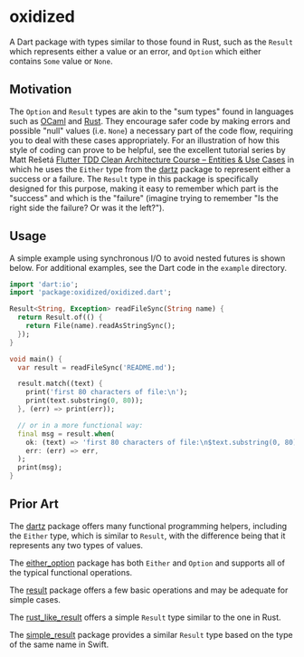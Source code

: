 # oxidized

A Dart package with types similar to those found in Rust, such as the `Result`
which represents either a value or an error, and `Option` which either contains
`Some` value or `None`.

## Motivation

The `Option` and `Result` types are akin to the "sum types" found in languages
such as [OCaml](https://ocaml.org) and [Rust](https://www.rust-lang.org). They
encourage safer code by making errors and possible "null" values (i.e. `None`) a
necessary part of the code flow, requiring you to deal with these cases appropriately.
For an illustration of how this style of coding can prove to be helpful, see the
excellent tutorial series by Matt Rešetá
[Flutter TDD Clean Architecture Course – Entities & Use Cases](https://resocoder.com/2019/08/29/flutter-tdd-clean-architecture-course-2-entities-use-cases/)
in which he uses the `Either` type from the
[dartz](https://pub.dev/packages/dartz) package to represent either a success or
a failure. The `Result` type in this package is specifically designed for this
purpose, making it easy to remember which part is the "success" and which is the
"failure" (imagine trying to remember "Is the right side the failure? Or was it
the left?").

## Usage

A simple example using synchronous I/O to avoid nested futures is shown below.
For additional examples, see the Dart code in the `example` directory.

```dart
import 'dart:io';
import 'package:oxidized/oxidized.dart';

Result<String, Exception> readFileSync(String name) {
  return Result.of(() {
    return File(name).readAsStringSync();
  });
}

void main() {
  var result = readFileSync('README.md');

  result.match((text) {
    print('first 80 characters of file:\n');
    print(text.substring(0, 80));
  }, (err) => print(err));

  // or in a more functional way:
  final msg = result.when(
    ok: (text) => 'first 80 characters of file:\n$text.substring(0, 80)',
    err: (err) => err,
  );
  print(msg);
}
```

## Prior Art

The [dartz](https://pub.dev/packages/dartz) package offers many functional
programming helpers, including the `Either` type, which is similar to `Result`,
with the difference being that it represents any two types of values.

The [either_option](https://pub.dev/packages/either_option) package has both
`Either` and `Option` and supports all of the typical functional operations.

The [result](https://pub.dev/packages/result) package offers a few basic
operations and may be adequate for simple cases.

The [rust_like_result](https://pub.dev/packages/rust_like_result) offers a
simple `Result` type similar to the one in Rust.

The [simple_result](https://pub.dev/packages/simple_result) package provides
a similar `Result` type based on the type of the same name in Swift.
